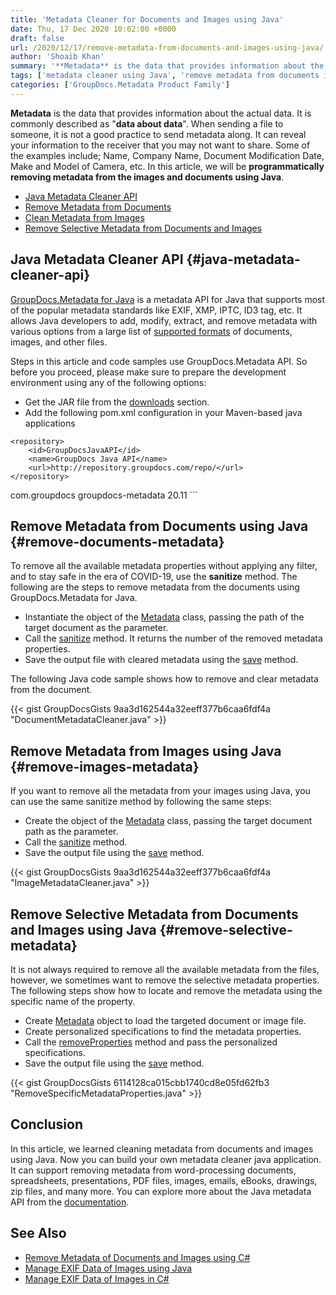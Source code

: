 ```yaml
---
title: 'Metadata Cleaner for Documents and Images using Java'
date: Thu, 17 Dec 2020 10:02:00 +0000
draft: false
url: /2020/12/17/remove-metadata-from-documents-and-images-using-java/
author: 'Shoaib Khan'
summary: '**Metadata** is the data that provides information about the actual data. It is commonly described as "**data about data**". When sending a file to someone, it is not a good practice to send metadata along. It can reveal your information to the receiver that you may not want to share. Some of the examples include; Name, Company Name, Document Modification Date, Make and Model of Camera, etc. In this article, we will be **programmatically removing metadata from the images and documents using Java**.'
tags: ['metadata cleaner using Java', 'remove metadata from documents in Java', 'remove metadata from images in Java', 'remove metadata using Java']
categories: ['GroupDocs.Metadata Product Family']
---
```


**Metadata** is the data that provides information about the actual data. It is commonly described as "**data about data**". When sending a file to someone, it is not a good practice to send metadata along. It can reveal your information to the receiver that you may not want to share. Some of the examples include; Name, Company Name, Document Modification Date, Make and Model of Camera, etc. In this article, we will be **programmatically removing metadata from the images and documents using Java**.

*   [Java Metadata Cleaner API](#java-metadata-cleaner-api)
*   [Remove Metadata from Documents](#remove-documents-metadata)
*   [Clean Metadata from Images](#remove-images-metadata)
*   [Remove Selective Metadata from Documents and Images](#remove-selective-metadata)

## Java Metadata Cleaner API {#java-metadata-cleaner-api}

[GroupDocs.Metadata for Java](https://products.groupdocs.com/metadata/java) is a metadata API for Java that supports most of the popular metadata standards like EXIF, XMP, IPTC, ID3 tag, etc. It allows Java developers to add, modify, extract, and remove metadata with various options from a large list of [supported formats](https://docs.groupdocs.com/metadata/java/supported-document-formats/) of documents, images, and other files.

Steps in this article and code samples use GroupDocs.Metadata API. So before you proceed, please make sure to prepare the development environment using any of the following options:

*   Get the JAR file from the [downloads](https://downloads.groupdocs.com/metadata/java) section.
*   Add the following pom.xml configuration in your Maven-based java applications

```
<repository>
	<id>GroupDocsJavaAPI</id>
	<name>GroupDocs Java API</name>
	<url>http://repository.groupdocs.com/repo/</url>
</repository>
``````
<dependency>
        <groupId>com.groupdocs</groupId>
        <artifactId>groupdocs-metadata</artifactId>
        <version>20.11</version> 
</dependency>
```

## Remove Metadata from Documents using Java {#remove-documents-metadata}

To remove all the available metadata properties without applying any filter, and to stay safe in the era of COVID-19, use the **sanitize** method. The following are the steps to remove metadata from the documents using GroupDocs.Metadata for Java.

*   Instantiate the object of the [Metadata](https://apireference.groupdocs.com/metadata/java/com.groupdocs.metadata/Metadata) class, passing the path of the target document as the parameter.
*   Call the [sanitize](https://apireference.groupdocs.com/metadata/java/com.groupdocs.metadata/Metadata#sanitize()) method. It returns the number of the removed metadata properties.
*   Save the output file with cleared metadata using the [save](https://apireference.groupdocs.com/metadata/java/com.groupdocs.metadata/Metadata#save(java.lang.String)) method.

The following Java code sample shows how to remove and clear metadata from the document.

{{< gist GroupDocsGists 9aa3d162544a32eeff377b6caa6fdf4a "DocumentMetadataCleaner.java" >}}

## Remove Metadata from Images using Java {#remove-images-metadata}

If you want to remove all the metadata from your images using Java, you can use the same sanitize method by following the same steps:

*   Create the object of the [Metadata](https://apireference.groupdocs.com/metadata/java/com.groupdocs.metadata/Metadata) class, passing the target document path as the parameter.
*   Call the [sanitize](https://apireference.groupdocs.com/metadata/java/com.groupdocs.metadata/Metadata#sanitize()) method.
*   Save the output file using the [save](https://apireference.groupdocs.com/metadata/java/com.groupdocs.metadata/Metadata#save(java.lang.String)) method.

{{< gist GroupDocsGists 9aa3d162544a32eeff377b6caa6fdf4a "ImageMetadataCleaner.java" >}}

## Remove Selective Metadata from Documents and Images using Java {#remove-selective-metadata}

It is not always required to remove all the available metadata from the files, however, we sometimes want to remove the selective metadata properties. The following steps show how to locate and remove the metadata using the specific name of the property.

*   Create [Metadata](https://apireference.groupdocs.com/metadata/java/com.groupdocs.metadata/Metadata) object to load the targeted document or image file.
*   Create personalized specifications to find the metadata properties.
*   Call the [removeProperties](https://apireference.groupdocs.com/metadata/java/com.groupdocs.metadata/Metadata#removeProperties(com.groupdocs.metadata.search.Specification)) method and pass the personalized specifications.
*   Save the output file using the [save](https://apireference.groupdocs.com/metadata/java/com.groupdocs.metadata/Metadata#save(java.lang.String)) method.

{{< gist GroupDocsGists 6114128ca015cbb1740cd8e05fd62fb3 "RemoveSpecificMetadataProperties.java" >}}

## Conclusion

In this article, we learned cleaning metadata from documents and images using Java. Now you can build your own metadata cleaner java application. It can support removing metadata from word-processing documents, spreadsheets, presentations, PDF files, images, emails, eBooks, drawings, zip files, and many more. You can explore more about the Java metadata API from the [documentation](https://docs.groupdocs.com/metadata/java/).

## See Also

*   [Remove Metadata of Documents and Images using C#](https://blog.groupdocs.com/2020/12/29/remove-metadata-of-documents-and-images-using-csharp/)
*   [Manage EXIF Data of Images using Java](https://blog.groupdocs.com/2020/05/12/handle-exif-data-of-jpg-png-webp-images-in-java/)
*   [Manage EXIF Data of Images in C#](https://blog.groupdocs.com/2020/05/13/manage-exif-data-in-csharp-net-for-jpeg-png-tiff-webp-images/)




